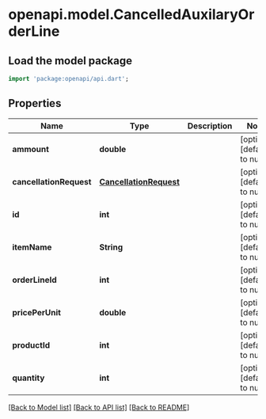 # openapi.model.CancelledAuxilaryOrderLine

## Load the model package
```dart
import 'package:openapi/api.dart';
```

## Properties
Name | Type | Description | Notes
------------ | ------------- | ------------- | -------------
**ammount** | **double** |  | [optional] [default to null]
**cancellationRequest** | [**CancellationRequest**](CancellationRequest.md) |  | [optional] [default to null]
**id** | **int** |  | [optional] [default to null]
**itemName** | **String** |  | [optional] [default to null]
**orderLineId** | **int** |  | [optional] [default to null]
**pricePerUnit** | **double** |  | [optional] [default to null]
**productId** | **int** |  | [optional] [default to null]
**quantity** | **int** |  | [optional] [default to null]

[[Back to Model list]](../README.md#documentation-for-models) [[Back to API list]](../README.md#documentation-for-api-endpoints) [[Back to README]](../README.md)


